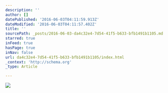 ```yaml
---
description: ''
author: []
datePublished: '2016-06-03T04:11:59.913Z'
dateModified: '2016-06-03T04:11:57.402Z'
title: ''
sourcePath: _posts/2016-06-03-da4c32e4-7d54-41f5-b633-bfb1491b1105.md
starred: true
inFeed: true
hasPage: true
inNav: false
url: da4c32e4-7d54-41f5-b633-bfb1491b1105/index.html
_context: 'http://schema.org'
_type: Article

---
```

![](https://the-grid-user-content.s3-us-west-2.amazonaws.com/4401ea2a-ce1c-48da-a914-4add96244686.jpg)